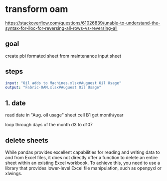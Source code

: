 # transform oam

<https://stackoverflow.com/questions/61026839/unable-to-understand-the-syntax-for-iloc-for-reversing-all-rows-vs-reversing-all>

## goal

create pbi formated sheet from maintenance input sheet

## steps

```yaml
input: "Oil adds to Machines.xlsx#Auguest Oil Usage"  
output: "Fabric-OAM.xlsx#Auguest Oil Usage"
```

## 1. date

read date in "Aug. oil usage" sheet cell B1
get month/year

loop through days of the month
d3 to d107

## delete sheets

While pandas provides excellent capabilities for reading and writing data to and from Excel files, it does not directly offer a function to delete an entire sheet within an existing Excel workbook. To achieve this, you need to use a library that provides lower-level Excel file manipulation, such as openpyxl or xlwings.

